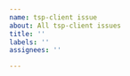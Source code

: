 ```yaml
---
name: tsp-client issue
about: All tsp-client issues
title: ''
labels: ''
assignees: ''

---
```


<!--

Thank you for your interest in tsp-client. If you want to report an issue or make a feature request, you are in the right place. Please keep the following in mind:

- This project is staffed by volunteers who work on it in their limited spare time. Please respect the volunteers' time and effort by being courteous and kind. Users who abuse the goodwill of the volunteers will be removed from the project and barred from making further comments.
- If you are looking for general technical help, please ensure you have read and understood the documentation for the software and standards this project builds upon. Issues that don't confirm that effort was taken to check the relevant documentation will be closed.
- If you wish to report a bug, please provide a single script that yields a complete standalone reproduction of the observed behavior, together with an explanation of the expected behavior and any citations that may be needed to support the expectation. Issues that don't provide this information will be closed.
- If you wish to make a feature request, please note that the maintainers' time is limited and you are invited to submit a pull request instead. Pull requests are expected to provide clean readable code, unit tests that cover the code and assert on the newly expected behavior, and documentation.
- If you are looking for support and using this library in a for-profit project, please donate using the "Sponsor" button above. If you are wondering how much to donate, you can use the rule of thumb of $100 per hour spent addressing your issue.

Thank you for contributing. You can delete this text to edit your issue content.

-->
